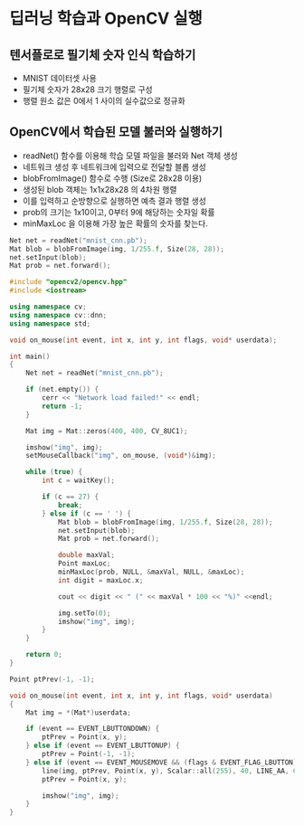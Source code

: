 # 딥러닝 학습과 OpenCV 실행

## 텐서플로로 필기체 숫자 인식 학습하기

 - MNIST 데이터셋 사용
 - 필기체 숫자가 28x28 크기 행렬로 구성
 - 행렬 원소 값은 0에서 1 사이의 실수값으로 정규화

## OpenCV에서 학습된 모델 불러와 실행하기

 - readNet() 함수를 이용해 학습 모델 파일을 불러와 Net 객체 생성
 - 네트워크 생성 후 네트워크에 입력으로 전달할 블롭 생성
 - blobFromImage() 함수로 수행 (Size로 28x28 이용)
 - 생성된 blob 객체는 1x1x28x28 의 4차원 행렬
 - 이를 입력하고 순방향으로 실행하면 예측 결과 행렬 생성
 - prob의 크기는 1x10이고, 0부터 9에 해당하는 숫자일 확률
 - minMaxLoc 을 이용해 가장 높은 확률의 숫자를 찾는다.

```c++
Net net = readNet("mnist_cnn.pb");
Mat blob = blobFromImage(img, 1/255.f, Size(28, 28));
net.setInput(blob);
Mat prob = net.forward();
```

```c++
#include "opencv2/opencv.hpp"
#include <iostream>

using namespace cv;
using namespace cv::dnn;
using namespace std;

void on_mouse(int event, int x, int y, int flags, void* userdata);

int main()
{
	Net net = readNet("mnist_cnn.pb");

	if (net.empty()) {
		cerr << "Network load failed!" << endl;
		return -1;
	}

	Mat img = Mat::zeros(400, 400, CV_8UC1);

	imshow("img", img);
	setMouseCallback("img", on_mouse, (void*)&img);

	while (true) {
		int c = waitKey();

		if (c == 27) {
			break;
		} else if (c == ' ') {
			Mat blob = blobFromImage(img, 1/255.f, Size(28, 28));
			net.setInput(blob);
			Mat prob = net.forward();

			double maxVal;
			Point maxLoc;
			minMaxLoc(prob, NULL, &maxVal, NULL, &maxLoc);
			int digit = maxLoc.x;

			cout << digit << " (" << maxVal * 100 << "%)" <<endl;

			img.setTo(0);
			imshow("img", img);
		}
	}

	return 0;
}

Point ptPrev(-1, -1);

void on_mouse(int event, int x, int y, int flags, void* userdata)
{
	Mat img = *(Mat*)userdata;

	if (event == EVENT_LBUTTONDOWN) {
		ptPrev = Point(x, y);
	} else if (event == EVENT_LBUTTONUP) {
		ptPrev = Point(-1, -1);
	} else if (event == EVENT_MOUSEMOVE && (flags & EVENT_FLAG_LBUTTON)) {
		line(img, ptPrev, Point(x, y), Scalar::all(255), 40, LINE_AA, 0);
		ptPrev = Point(x, y);

		imshow("img", img);
	}
}
```